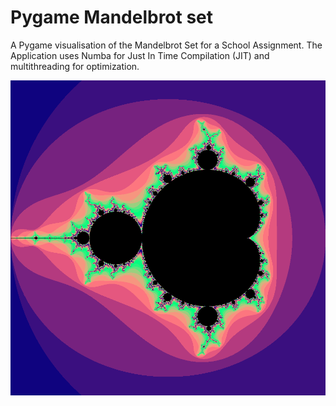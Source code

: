 # Pygame Mandelbrot set
A Pygame visualisation of the Mandelbrot Set for a School Assignment.
The Application uses Numba for Just In Time Compilation (JIT) and multithreading for optimization.

![](https://raw.githubusercontent.com/Alternus/Pygame-Mandelbrot-Set/master/MandelBrot_Set_Output.png)

